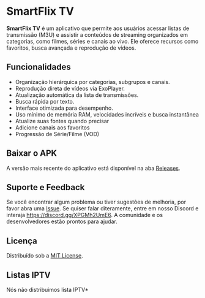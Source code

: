 # SmartFlix TV

**SmartFlix TV** é um aplicativo que permite aos usuários acessar listas de transmissão (M3U) e assistir a conteúdos de streaming organizados em categorias, como filmes, séries e canais ao vivo. Ele oferece recursos como favoritos, busca avançada e reprodução de vídeos.

## Funcionalidades

- Organização hierárquica por categorias, subgrupos e canais.
- Reprodução direta de vídeos via ExoPlayer.
- Atualização automática da lista de transmissões.
- Busca rápida por texto.
- Interface otimizada para desempenho.
- Uso mínimo de memória RAM, velocidades incríveis e busca instantânea
- Atualize suas fontes quando precisar
- Adicione canais aos favoritos
- Progressão de Série/Filme (VOD)

## Baixar o APK

A versão mais recente do aplicativo está disponível na aba [Releases](https://github.com/CarlosEduardoAraujo/SmartFlixTV/releases).

## Suporte e Feedback

Se você encontrar algum problema ou tiver sugestões de melhoria, por favor abra uma [Issue](https://github.com/CarlosEduardoAraujo/SmartFlixTV/issues). Se quiser falar diteramente, entre em nosso Discord e interaja https://discord.gg/XPGMh2UmE6. A comunidade e os desenvolvedores estão prontos para ajudar.

## Licença

Distribuído sob a [MIT License](LICENSE).

## Listas IPTV

Nós não distribuimos lista IPTV*
